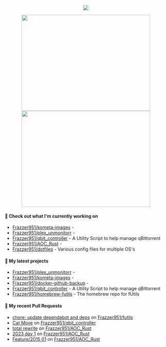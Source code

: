 <p align="center"><a href="https://github.com/Frazzer951/github-readme-stats">
  <img align="center" src="https://github-readme-stats-frazzer951.vercel.app/api?username=Frazzer951&show_icons=true&theme=tokyonight" />
</a></p>

<p align="center"><a href="https://wakatime.com/@Frazzer">
  <img align="center" width="400" height="300" src="https://wakatime.com/share/@Frazzer/e1bdc5dd-addd-4f39-ae41-2a52a1fb3f48.svg" />
</a>
<a href="https://wakatime.com/@Frazzer">
  <img align="center" width="400" height="300" src="https://wakatime.com/share/@Frazzer/95dbf284-50ef-4e85-8eeb-2a0771626837.svg" />
</a></p>

#### 👷 Check out what I'm currently working on

- [Frazzer951/kometa-images](https://github.com/Frazzer951/kometa-images) - 
- [Frazzer951/plex_unmonitorr](https://github.com/Frazzer951/plex_unmonitorr) - 
- [Frazzer951/qbit_controller](https://github.com/Frazzer951/qbit_controller) - A Utility Script to help manage qBittorrent
- [Frazzer951/AOC_Rust](https://github.com/Frazzer951/AOC_Rust) - 
- [Frazzer951/dotfiles](https://github.com/Frazzer951/dotfiles) - Various config files for multiple OS&#39;s

#### 🌱 My latest projects

- [Frazzer951/plex_unmonitorr](https://github.com/Frazzer951/plex_unmonitorr) - 
- [Frazzer951/kometa-images](https://github.com/Frazzer951/kometa-images) - 
- [Frazzer951/docker-github-backup](https://github.com/Frazzer951/docker-github-backup) - 
- [Frazzer951/qbit_controller](https://github.com/Frazzer951/qbit_controller) - A Utility Script to help manage qBittorrent
- [Frazzer951/homebrew-futils](https://github.com/Frazzer951/homebrew-futils) - The homebrew repo for fUtils

#### 🔨 My recent Pull Requests

- [chore: update dependabot and deps](https://github.com/Frazzer951/futils/pull/11) on [Frazzer951/futils](https://github.com/Frazzer951/futils)
- [Cat Move](https://github.com/Frazzer951/qbit_controller/pull/32) on [Frazzer951/qbit_controller](https://github.com/Frazzer951/qbit_controller)
- [total rewrite](https://github.com/Frazzer951/AOC_Rust/pull/13) on [Frazzer951/AOC_Rust](https://github.com/Frazzer951/AOC_Rust)
- [2023 day 1](https://github.com/Frazzer951/AOC_Rust/pull/12) on [Frazzer951/AOC_Rust](https://github.com/Frazzer951/AOC_Rust)
- [Feature/2015 01](https://github.com/Frazzer951/AOC_Rust/pull/11) on [Frazzer951/AOC_Rust](https://github.com/Frazzer951/AOC_Rust)

